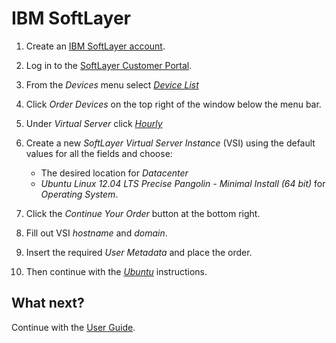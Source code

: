 <!--[metadata]>
+++
title = "Installation on IBM SoftLayer "
description = "Installation instructions for Docker on IBM Softlayer."
keywords = ["IBM SoftLayer, virtualization, cloud, docker, documentation,  installation"]
[menu.main]
parent = "smn_cloud"
+++
<![end-metadata]-->

# IBM SoftLayer

1. Create an [IBM SoftLayer account](
   https://www.softlayer.com/cloud-servers/).
2. Log in to the [SoftLayer Customer Portal](
   https://control.softlayer.com/).
3. From the *Devices* menu select [*Device List*](https://control.softlayer.com/devices)
4. Click *Order Devices* on the top right of the window below the menu bar.
5. Under *Virtual Server* click [*Hourly*](https://manage.softlayer.com/Sales/orderHourlyComputingInstance)
6. Create a new *SoftLayer Virtual Server Instance* (VSI) using the default
   values for all the fields and choose:

    - The desired location for *Datacenter*
    - *Ubuntu Linux 12.04 LTS Precise Pangolin - Minimal Install (64 bit)*
      for *Operating System*.

7. Click the *Continue Your Order* button at the bottom right.
8. Fill out VSI *hostname* and *domain*.
9. Insert the required *User Metadata* and place the order.
10. Then continue with the [*Ubuntu*](ubuntulinux.md#ubuntu-linux)
   instructions.

## What next?

Continue with the [User Guide](../userguide/index.md).

